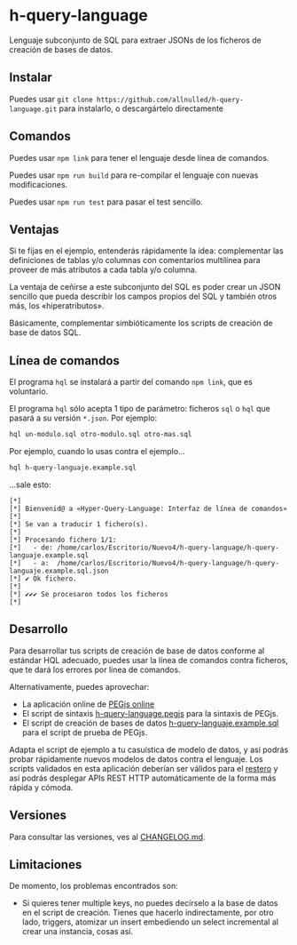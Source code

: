 # h-query-language

Lenguaje subconjunto de SQL para extraer JSONs de los ficheros de creación de bases de datos.

## Instalar

Puedes usar `git clone https://github.com/allnulled/h-query-language.git` para instalarlo, o descargártelo directamente

## Comandos

Puedes usar `npm link` para tener el lenguaje desde línea de comandos.

Puedes usar `npm run build` para re-compilar el lenguaje con nuevas modificaciones.

Puedes usar `npm run test` para pasar el test sencillo.

## Ventajas

Si te fijas en el ejemplo, entenderás rápidamente la idea: complementar las definiciones de tablas y/o columnas con comentarios multilínea para proveer de más atributos a cada tabla y/o columna.

La ventaja de ceñirse a este subconjunto del SQL es poder crear un JSON sencillo que pueda describir los campos propios del SQL y también otros más, los «hiperatributos».

Básicamente, complementar simbióticamente los scripts de creación de base de datos SQL.

## Línea de comandos

El programa `hql` se instalará a partir del comando `npm link`, que es voluntario.

El programa `hql` sólo acepta 1 tipo de parámetro: ficheros `sql` o `hql` que pasará a su versión `*.json`. Por ejemplo:

```sh
hql un-modulo.sql otro-modulo.sql otro-mas.sql
```

Por ejemplo, cuando lo usas contra el ejemplo...

```sh
hql h-query-languaje.example.sql
```

...sale esto:

```
[*] 
[*] Bienvenid@ a «Hyper-Query-Language: Interfaz de línea de comandos»
[*] 
[*] Se van a traducir 1 fichero(s).
[*] 
[*] Procesando fichero 1/1:
[*]   - de: /home/carlos/Escritorio/Nuevo4/h-query-language/h-query-languaje.example.sql
[*]   - a:  /home/carlos/Escritorio/Nuevo4/h-query-language/h-query-languaje.example.sql.json
[*] ✔ Ok fichero.
[*] 
[*] ✔✔✔ Se procesaron todos los ficheros
[*] 
```

## Desarrollo

Para desarrollar tus scripts de creación de base de datos conforme al estándar HQL adecuado, puedes usar la línea de comandos contra ficheros, que te dará los errores por línea de comandos.

Alternativamente, puedes aprovechar:

  - La aplicación online de [PEGjs online](https://pegjs.org/online)
  - El script de sintaxis [h-query-language.pegjs](https://raw.githubusercontent.com/allnulled/h-query-language/main/h-query-language.pegjs) para la sintaxis de PEGjs.
  - El script de creación de bases de datos [h-query-languaje.example.sql](https://raw.githubusercontent.com/allnulled/h-query-language/main/h-query-languaje.example.sql) para el script de prueba de PEGjs.

Adapta el script de ejemplo a tu casuística de modelo de datos, y así podrás probar rápidamente nuevos modelos de datos contra el lenguaje. Los scripts validados en esta aplicación deberían ser válidos para el [restero](https://github.com/allnulled/restero/tree/main) y así podrás desplegar APIs REST HTTP automáticamente de la forma más rápida y cómoda.

## Versiones

Para consultar las versiones, ves al [CHANGELOG.md](./CHANGELOG.md).

## Limitaciones

De momento, los problemas encontrados son:

  - Si quieres tener multiple keys, no puedes decírselo a la base de datos en el script de creación. Tienes que hacerlo indirectamente, por otro lado, triggers, atomizar un insert embediendo un select incremental al crear una instancia, cosas así.
